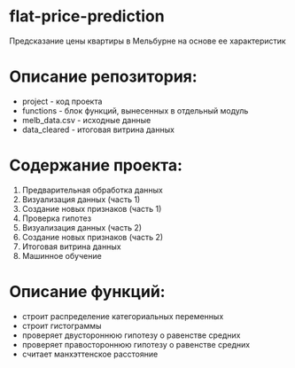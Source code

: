 # flat-price-prediction
Предсказание цены квартиры в Мельбурне на основе ее характеристик

# Описание репозитория:
- project - код проекта
- functions - блок функций, вынесенных в отдельный модуль
- melb_data.csv - исходные данные
- data_cleared - итоговая витрина данных

# Содержание проекта:
1. Предварительная обработка данных
2. Визуализация данных (часть 1)
3. Создание новых признаков (часть 1)
4. Проверка гипотез
5. Визуализация данных (часть 2)
6. Создание новых признаков (часть 2)
7. Итоговая витрина данных
8. Машинное обучение

# Описание функций:
- строит распределение категориальных переменных
- строит гистограммы
- проверяет двустороннюю гипотезу о равенстве средних
- проверяет правостороннюю гипотезу о равенстве средних
- считает манхэттенское расстояние
